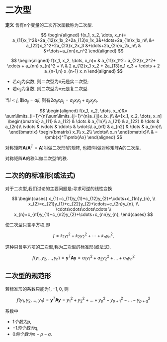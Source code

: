 # 二次型

<b>定义</b>
含有n个变量的二次齐次函数称为二次型.

$$
\begin{aligned}
	f(x_1, x_2, \dots, x_n)=
	a_{11}x_1^2&+2a_{12}x_1x_2+2a_{13}x_1x_3&+\dots+2a_{1n}x_1x_n\\
	&+ a_{22}x_2^2+2a_{23}x_2x_3 &+\dots+2a_{2n}x_2x_n\\
	& &+\dots+a_{nn}x_n^2
\end{aligned}
$$

$$
\begin{aligned}
	f(x_1, x_2, \dots, x_n)=
	& a_{11}x_1^2+ a_{22}x_2^2+ \cdots + a_{nn} x_{n}^2 + \\
	& 2 a_{12}x_1 x_2 + 2a_{13}x_1 x_3 + \cdots + 2 a_{n-1,n} x_{n-1} x_n
\end{aligned}
$$

- 若$a_{ij}$为实数, 则二次型为n元是实二次型;
- 若$a_{ij}$为复数, 则二次型为n元是复二次型.

当$i< j$, 取$a_{ij}=a{ji}$, 则有$2a_{ij}x_i x_j= a_{ij}x_i x_j + a_{ji}x_j x_i$.

$$
\begin{aligned}
	f(x_1, x_2, \dots, x_n)&=
	\sum\limits_{i=1}^{n}\sum\limits_{j=1}^{n}a_{ij}x_ix_j\\
	&=[x_1, x_2, \dots, x_n]
	\begin{bmatrix}
		a_{11} & a_{12} & \dots & a_{1n}\\
		a_{21} & a_{22} & \dots & a_{2n}\\
		\vdots & \vdots & \ddots & \vdots\\
		a_{n1} & a_{n2} & \dots & a_{nn}\\
	\end{bmatrix}
	\begin{bmatrix}
		x_1\\
		x_2\\
		\vdots\\
		x_n
	\end{bmatrix}\\
	& = \pmb{x}^T\pmb{Ax}
\end{aligned}
$$

对称矩阵$\pmb{A}$($\pmb{A}^T=\pmb{A}$)叫做二次形f的矩阵, 也把f叫做对称矩阵$\pmb{A}$的二次型.

对称矩阵$\pmb{A}$的秩叫做二次型f的秩.

## 二次的的标准形(或法式)

对于二次型,我们讨论的主要问题是:寻求可逆的线性变换

$$
\begin{cases}
	x_{1}=c_{11}y_{1}+c_{12}y_{2}+\cdots+c_{1n}y_{n}, \\
	x_{2}=c_{21}y_{1}+c_{22}y_{2}+\cdots+c_{2n}y_{n}, \\
	\cdots\cdots\cdots\cdots \\
	x_{n}=c_{n1}y_{1}+c_{n2}y_{2}+\cdots+c_{nn}y_{n},
\end{cases}
$$

使二次型只含平方项,即

$$
f=k_{1}y_{1}^{2}+k_{2}y_{2}^{2}+\cdots+k_{n}y_{n}^{2},
$$

这种只含平方项的二次型,称为二次型的标准形(或法式).

$$
f(y_1, y_2, \dots, y_n)=\pmb{y}^T \pmb{Ay}=a_1y_1^2+a_2y_2^2+\dots+a_ny_n^2
$$

## 二次型的规范形

若标准形的系数只能为$1, -1, 0$, 则

$$
f(y_1, y_2, \dots, y_n)=\pmb{y}^T \pmb{Ay}=y_1^2+y_2^2+\dots+y_p^2-y_{p+1}^2-\dots-y_{p+q}^2
$$

系数中

- $1个数为p$,
- $-1的个数为q$,
- $0的个数为n-p-q$.

